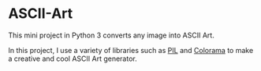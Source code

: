 # ASCII-Art

This mini project in Python 3 converts any image into ASCII Art.

In this project, I use a variety of libraries such as <a href="https://github.com/python-pillow/Pillow">PIL</a> and <a href="https://pypi.org/project/colorama/">Colorama</a> to make a creative and cool ASCII Art generator.
